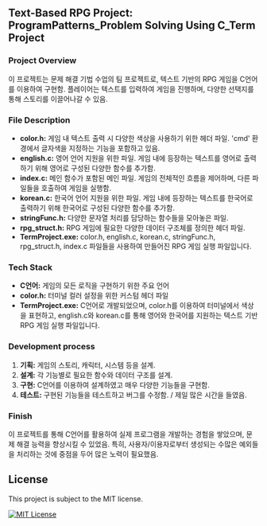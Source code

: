 ## Text-Based RPG Project: ProgramPatterns_Problem Solving Using C_Term Project

### Project Overview

이 프로젝트는 문제 해결 기법 수업의 팀 프로젝트로, 텍스트 기반의 RPG 게임을 C언어를 이용하여 구현함.
플레이어는 텍스트를 입력하여 게임을 진행하며, 다양한 선택지를 통해 스토리를 이끌어나갈 수 있음.

### File Description

* **color.h:** 게임 내 텍스트 출력 시 다양한 색상을 사용하기 위한 헤더 파일. 'cmd' 환경에서 글자색을 지정하는 기능을 포함하고 있음.
* **english.c:** 영어 언어 지원을 위한 파일. 게임 내에 등장하는 텍스트를 영어로 출력하기 위해 영어로 구성된 다양한 함수를 추가함.
* **index.c:** 메인 함수가 포함된 메인 파일. 게임의 전체적인 흐름을 제어하며, 다른 파일들을 호출하여 게임을 실행함.
* **korean.c:** 한국어 언어 지원을 위한 파일. 게임 내에 등장하는 텍스트를 한국어로 출력하기 위해 한국어로 구성된 다양한 함수를 추가함.
* **stringFunc.h:** 다양한 문자열 처리를 담당하는 함수들을 모아놓은 파일.
* **rpg_struct.h:** RPG 게임에 필요한 다양한 데이터 구조체를 정의한 헤더 파일.
* **TermProject.exe:** color.h, english.c, korean.c, stringFunc.h, rpg_struct.h, index.c 파일들을 사용하여 만들어진 RPG 게임 실행 파일입니다.

### Tech Stack

* **C언어:** 게임의 모든 로직을 구현하기 위한 주요 언어
* **color.h:** 터미널 컬러 설정을 위한 커스텀 헤더 파일
* **TermProject.exe:** C언어로 개발되었으며, color.h를 이용하여 터미널에서 색상을 표현하고, english.c와 korean.c를 통해 영어와 한국어를 지원하는 텍스트 기반 RPG 게임 실행 파일입니다.

### Development process

1. **기획:** 게임의 스토리, 캐릭터, 시스템 등을 설계.
2. **설계:** 각 기능별로 필요한 함수와 데이터 구조를 설계.
3. **구현:** C언어를 이용하여 설계하였고 매우 다양한 기능들을 구현함.
4. **테스트:** 구현된 기능들을 테스트하고 버그를 수정함. / 제일 많은 시간을 들였음.

### Finish

이 프로젝트를 통해 C언어를 활용하여 실제 프로그램을 개발하는 경험을 쌓았으며, 문제 해결 능력을 향상시킬 수 있었음. 특히, 사용자/이용자로부터 생성되는 수많은 예외들을 처리하는 것에 중점을 두어 많은 노력이 필요했음.

## License

This project is subject to the MIT license.

[![MIT License](https://img.shields.io/badge/License-MIT-yellow.svg)](https://opensource.org/licenses/MIT)